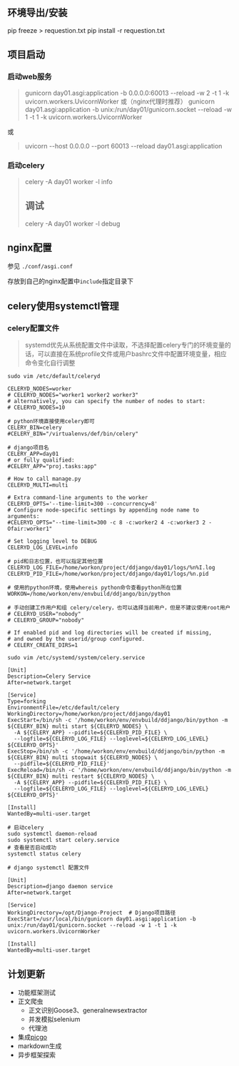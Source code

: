 ## 环境导出/安装

pip freeze > requestion.txt
pip install -r requestion.txt

## 项目启动
### 启动web服务
> gunicorn day01.asgi:application -b 0.0.0.0:60013 --reload -w 2 -t 1 -k uvicorn.workers.UvicornWorker
> 或（nginx代理时推荐）
> gunicorn day01.asgi:application -b unix:/run/day01/gunicorn.socket --reload -w 1 -t 1 -k uvicorn.workers.UvicornWorker

或
> uvicorn --host 0.0.0.0 --port 60013 --reload day01.asgi:application

### 启动celery
> celery -A day01 worker -l info
> ## 调试
> celery -A day01 worker -l debug

## nginx配置
参见 `./conf/asgi.conf`

存放到自己的nginx配置中`include`指定目录下

## celery使用systemctl管理
### celery配置文件
> systemd优先从系统配置文件中读取，不选择配置celery专门的环境变量的话，可以直接在系统profile文件或用户bashrc文件中配置环境变量，相应命令变化自行调整


```shell script
sudo vim /etc/default/celeryd

CELERYD_NODES=worker
# CELERYD_NODES="worker1 worker2 worker3"
# alternatively, you can specify the number of nodes to start:
# CELERYD_NODES=10

# python环境直接使用celery即可
CELERY_BIN=celery
#CELERY_BIN="/virtualenvs/def/bin/celery"

# django项目名
CELERY_APP=day01
# or fully qualified:
#CELERY_APP="proj.tasks:app"

# How to call manage.py
CELERYD_MULTI=multi

# Extra command-line arguments to the worker
CELERYD_OPTS='--time-limit=300 --concurrency=8'
# Configure node-specific settings by appending node name to arguments:
#CELERYD_OPTS="--time-limit=300 -c 8 -c:worker2 4 -c:worker3 2 -Ofair:worker1"

# Set logging level to DEBUG
CELERYD_LOG_LEVEL=info

# pid和日志位置，也可以指定其他位置
CELERYD_LOG_FILE=/home/workon/project/ddjango/day01/logs/%n%I.log
CELERYD_PID_FILE=/home/workon/project/ddjango/day01/logs/%n.pid

# 使用的python环境，使用whereis python命令查看python所在位置
WORKON=/home/workon/env/envbuild/ddjango/bin/python

# 手动创建工作用户和组 celery/celery，也可以选择当前用户，但是不建议使用root用户
# CELERYD_USER="nobody"
# CELERYD_GROUP="nobody"

# If enabled pid and log directories will be created if missing,
# and owned by the userid/group configured.
# CELERY_CREATE_DIRS=1
```

```shell script
sudo vim /etc/systemd/system/celery.service

[Unit]
Description=Celery Service
After=network.target

[Service]
Type=forking
EnvironmentFile=/etc/default/celery
WorkingDirectory=/home/workon/project/ddjango/day01
ExecStart=/bin/sh -c '/home/workon/env/envbuild/ddjango/bin/python -m ${CELERY_BIN} multi start ${CELERYD_NODES} \
  -A ${CELERY_APP} --pidfile=${CELERYD_PID_FILE} \
  --logfile=${CELERYD_LOG_FILE} --loglevel=${CELERYD_LOG_LEVEL} ${CELERYD_OPTS}'
ExecStop=/bin/sh -c '/home/workon/env/envbuild/ddjango/bin/python -m ${CELERY_BIN} multi stopwait ${CELERYD_NODES} \
  --pidfile=${CELERYD_PID_FILE}'
ExecReload=/bin/sh -c '/home/workon/env/envbuild/ddjango/bin/python -m ${CELERY_BIN} multi restart ${CELERYD_NODES} \
  -A ${CELERY_APP} --pidfile=${CELERYD_PID_FILE} \
  --logfile=${CELERYD_LOG_FILE} --loglevel=${CELERYD_LOG_LEVEL} ${CELERYD_OPTS}'

[Install]
WantedBy=multi-user.target
```

```shell script
# 启动celery
sudo systemctl daemon-reload
sudo systemctl start celery.service
# 查看是否启动成功
systemctl status celery
```

```shell script
# django systemctl 配置文件

[Unit]
Description=django daemon service
After=network.target

[Service]
WorkingDirectory=/opt/Django-Project  # Django项目路径
ExecStart=/usr/local/bin/gunicorn day01.asgi:application -b unix:/run/day01/gunicorn.socket --reload -w 1 -t 1 -k uvicorn.workers.UvicornWorker

[Install]
WantedBy=multi-user.target
```

## 计划更新
- 功能框架测试
- 正文爬虫
  - 正文识别Goose3、generalnewsextractor
  - 并发模拟selenium
  - 代理池
- 集成[picgo](https://picgo.github.io/PicGo-Doc/zh/guide/advance.html#http%E8%B0%83%E7%94%A8%E4%B8%8A%E4%BC%A0%E5%85%B7%E4%BD%93%E8%B7%AF%E5%BE%84%E5%9B%BE%E7%89%87)
- markdown生成
- 异步框架探索

